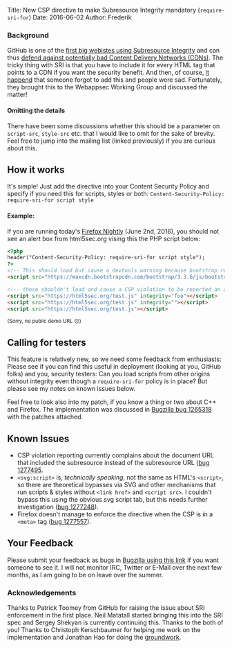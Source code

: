 Title: New CSP directive to make Subresource Integrity mandatory (`require-sri-for`)
Date: 2016-06-02
Author: Frederik


### Background

GitHub is one of the [first big webistes using Subresource Integrity](http://githubengineering.com/subresource-integrity/) and can thus [defend against potentially bad Content Delivery Networks (CDNs)](https://hacks.mozilla.org/2015/09/subresource-integrity-in-firefox-43/).
The tricky thing with SRI is that you have to include it for every HTML tag that points to a CDN if you want the security benefit.
And then, of course, [it happend](https://lists.w3.org/Archives/Public/public-webappsec/2015Dec/0045.html) that someone forgot to add this and people were sad. Fortunately, they brought this to the Webappsec Working Group and discussed the matter!

#### Omitting the details
There have been some discussions whether this should be a parameter on `script-src`, `style-src` etc. that I would like to omit for the sake of brevity. Feel free to jump into the mailing list (linked previously) if you are curious about this.

## How it works
It's simple! Just add the directive into your Content Security Policy and specify if you need this for scripts, styles or both: `Content-Security-Policy: require-sri-for script style`

#### Example:
If you are running today's [Firefox Nightly](https://nightly.mozilla.org/) (June 2nd, 2016), you should not see an alert box from html5sec.org vising this the PHP script below:

```html
<?php
header("Content-Security-Policy: require-sri-for script style");
?>
<!-- This should load but cause a devtools warning because bootstrap requires jquery -->
<script src="https://maxcdn.bootstrapcdn.com/bootstrap/3.3.6/js/bootstrap.min.js" iintegrity="sha384-0mSbJDEHialfmuBBQP6A4Qrprq5OVfW37PRR3j5ELqxss1yVqOtnepnHVP9aJ7xS" crossorigin="anonymous"></script>

<!-- these shouldn't load and cause a CSP violation to be reported an alert popup indicates failure. -->
<script src="https://html5sec.org/test.js" integrity="foo"></script>
<script src="https://html5sec.org/test.js" integrity=""></script>
<script src="https://html5sec.org/test.js"></script>
```
<small>(Sorry, no public demo URL ☹)</small>


## Calling for testers
This feature is relatively new, so we need some feedback from enthusiasts: Please see if you can find this useful in deployment (looking at you, GitHub folks) and you, security testers: Can you load scripts from other origins without integrity even though a `require-sri-for` policy is in place? But please see my notes on known issues below.

Feel free to look  also into my patch, if you know a thing or two about C++ and Firefox. The implementation was discussed in [Bugzilla bug 1265318](https://bugzilla.mozilla.org/show_bug.cgi?id=1265318) with the patches attached.

## Known Issues
* CSP violation reporting currently complains about the document URL that included the subresource instead of the subresource URL ([bug 1277495]((https://bugzilla.mozilla.org/show_bug.cgi?id=1277495)).
* `<svg:script>` is, *technically speaking*, not the same as HTML's `<script>`, so there are theoretical bypasses via SVG and other mechanisms that run scripts & styles without `<link href>` and `<script src>`. I couldn't bypass this using the obvious svg script tab, but this needs further investigation ([bug 1277248](https://bugzilla.mozilla.org/show_bug.cgi?id=1277248)).
* Firefox doesn't manage to enforce the directive when the CSP is in a `<meta>` tag ([bug 1277557](https://bugzilla.mozilla.org/show_bug.cgi?id=1277557)).
 
## Your Feedback
Please submit your feedback as bugs in [Bugzilla using this link](https://bugzilla.mozilla.org/enter_bug.cgi?product=Core&component=DOM%3A%20Security) if you want someone to see it. I will not monitor IRC, Twitter or E-Mail over the next few months, as I am going to be on leave over the summer.

### Acknowledgements
Thanks to Patrick Toomey from GitHub for raising the issue about SRI enforcement in the first place. Neil Matatall started bringing this into the SRI spec and Sergey Shekyan is currently continuing this. Thanks to the both of you! Thanks to Christoph Kerschbaumer for helping me work on the implementation and Jonathan Hao for doing the [groundwork](https://bugzilla.mozilla.org/show_bug.cgi?id=1235572).
